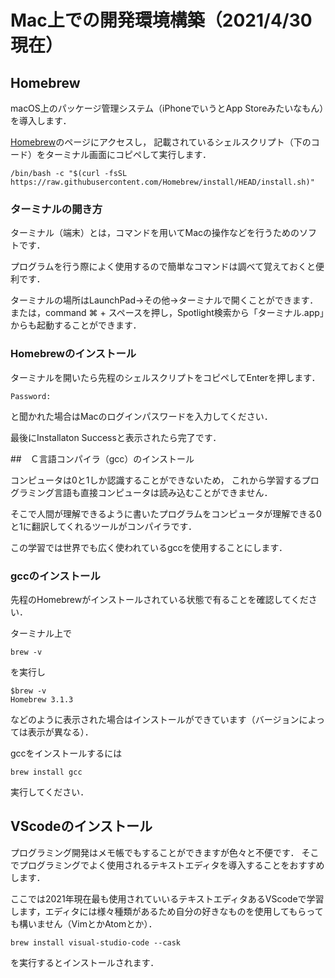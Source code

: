 # Mac上での開発環境構築（2021/4/30現在）

## Homebrew
macOS上のパッケージ管理システム（iPhoneでいうとApp Storeみたいなもん）を導入します．

[Homebrew](https://brew.sh/index_ja)のページにアクセスし，
記載されているシェルスクリプト（下のコード）をターミナル画面にコピペして実行します．

```shell
/bin/bash -c "$(curl -fsSL https://raw.githubusercontent.com/Homebrew/install/HEAD/install.sh)"
```

### ターミナルの開き方

ターミナル（端末）とは，コマンドを用いてMacの操作などを行うためのソフトです．

プログラムを行う際によく使用するので簡単なコマンドは調べて覚えておくと便利です．

ターミナルの場所はLaunchPad→その他→ターミナルで開くことができます．
または，command ⌘ + スペースを押し，Spotlight検索から「ターミナル.app」からも起動することができます．

### Homebrewのインストール

ターミナルを開いたら先程のシェルスクリプトをコピペしてEnterを押します．

```shell
Password:
```

と聞かれた場合はMacのログインパスワードを入力してください．

最後にInstallaton Successと表示されたら完了です．

##　Ｃ言語コンパイラ（gcc）のインストール

コンピュータは0と1しか認識することができないため，
これから学習するプログラミング言語も直接コンピュータは読み込むことができません．

そこで人間が理解できるように書いたプログラムをコンピュータが理解できる0と1に翻訳してくれるツールがコンパイラです．

この学習では世界でも広く使われているgccを使用することにします．

### gccのインストール

先程のHomebrewがインストールされている状態で有ることを確認してください．

ターミナル上で

```shell
brew -v
```

を実行し

```shell
$brew -v
Homebrew 3.1.3
```

などのように表示された場合はインストールができています（バージョンによっては表示が異なる）．

gccをインストールするには

```shell
brew install gcc
```

実行してください．

## VScodeのインストール

プログラミング開発はメモ帳でもすることができますが色々と不便です．
そこでプログラミングでよく使用されるテキストエディタを導入することをおすすめします．

ここでは2021年現在最も使用されていいるテキストエディタあるVScodeで学習します，エディタには様々種類があるため自分の好きなものを使用してもらっても構いません（VimとかAtomとか）．

```shell
brew install visual-studio-code --cask
```

を実行するとインストールされます．